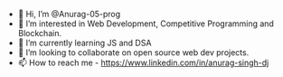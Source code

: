 - 👋 Hi, I’m @Anurag-05-prog
- 👀 I’m interested in Web Development, Competitive Programming and Blockchain.
- 🌱 I’m currently learning JS and DSA
- 💞️ I’m looking to collaborate on open source web dev projects.
- 📫 How to reach me - https://www.linkedin.com/in/anurag-singh-dj
<!---
Anurag-05-prog/Anurag-05-prog is a ✨ special ✨ repository because its `README.md` (this file) appears on your GitHub profile.
You can click the Preview link to take a look at your changes.
--->
